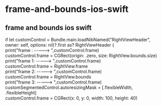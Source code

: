 # frame-and-bounds-ios-swift
## frame and bounds ios swift
  if let customControl = Bundle.main.loadNibNamed("RightViewHeader", owner: self, options: nil)?.first as? RightViewHeader { <br>
           print("frame : -----> ",customControl.frame)  <br>
          customControl.frame = CGRect(origin: .zero, size: RightView.bounds.size)  <br>
           print("frame 1: -----> ",customControl.frame)  <br>
        customControl.frame = RightView.frame  <br>
        print("frame 2: -----> ",customControl.frame)  <br>
          customControl.frame = RightView.bounds  <br>
        print("frame 3: -----> ",customControl.frame)  <br>
 customSegmentedControl.autoresizingMask = [.flexibleWidth, .flexibleHeight]  <br>
   customControl.frame = CGRect(x: 0, y: 0, width: 100, height: 40)  <br>
